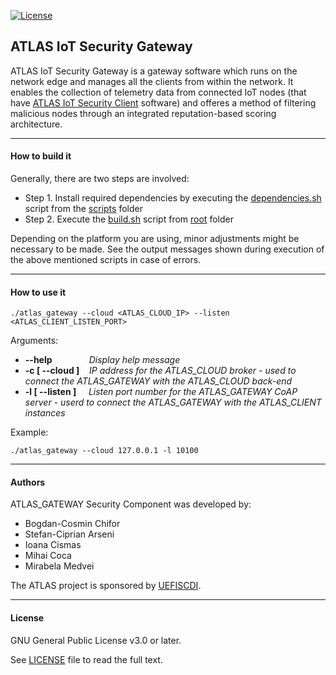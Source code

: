 [![License](https://img.shields.io/badge/license-GPL%20v3.0%20or%20later-brightgreen.svg)](https://github.com/chiforbogdan/atlas_gateway/blob/master/LICENSE)

## ATLAS IoT Security Gateway
ATLAS IoT Security Gateway is a gateway software which runs on the network edge and manages all the clients from within the network. It enables the collection of telemetry data from connected IoT nodes (that have [ATLAS IoT Security Client][Atlas_client] software) and offeres a method of filtering malicious nodes through an integrated reputation-based scoring architecture.

----

#### How to build it
Generally, there are two steps are involved:
* Step 1. Install required dependencies by executing the [dependencies.sh][dep_script] script from the [scripts][script_dir] folder
* Step 2. Execute the [build.sh][build_script] script from [root][root_dir] folder

Depending on the platform you are using, minor adjustments might be necessary to be made. See the output messages shown during execution of the above mentioned scripts in case of errors.

----

#### How to use it
```
./atlas_gateway --cloud <ATLAS_CLOUD_IP> --listen <ATLAS_CLIENT_LISTEN_PORT>
```

Arguments:
* __--help__ &nbsp;&nbsp;&nbsp;&nbsp;&nbsp;&nbsp;&nbsp;&nbsp;&nbsp;&nbsp;&nbsp;&nbsp;&nbsp; _Display help message_
* __-c [ --cloud ]__ &nbsp;&nbsp; _IP address for the ATLAS_CLOUD broker - used to connect the ATLAS_GATEWAY with the ATLAS_CLOUD back-end_
* __-l [ --listen ]__ &nbsp;&nbsp;&nbsp; _Listen port number for the ATLAS_GATEWAY CoAP server - userd to connect the ATLAS_GATEWAY with the ATLAS_CLIENT instances_

Example: 
```
./atlas_gateway --cloud 127.0.0.1 -l 10100
```

----

#### Authors
ATLAS_GATEWAY Security Component was developed by:
* Bogdan-Cosmin Chifor
* Stefan-Ciprian Arseni
* Ioana Cismas
* Mihai Coca
* Mirabela Medvei

The ATLAS project is sponsored by [UEFISCDI].

----

#### License
GNU General Public License v3.0 or later.

See [LICENSE] file to read the full text.

[Atlas_client]: https://github.com/chiforbogdan/atlas_client
[UEFISCDI]: https://uefiscdi.gov.ro/
[LICENSE]: https://github.com/chiforbogdan/atlas_gateway/blob/master/LICENSE
[dep_script]: https://github.com/chiforbogdan/atlas_gateway/blob/master/scripts/dependencies.sh
[script_dir]: https://github.com/chiforbogdan/atlas_gateway/blob/master/scripts/
[build_script]: https://github.com/chiforbogdan/atlas_gateway/blob/master/build.sh
[root_dir]: https://github.com/chiforbogdan/atlas_gateway/blob/master/
